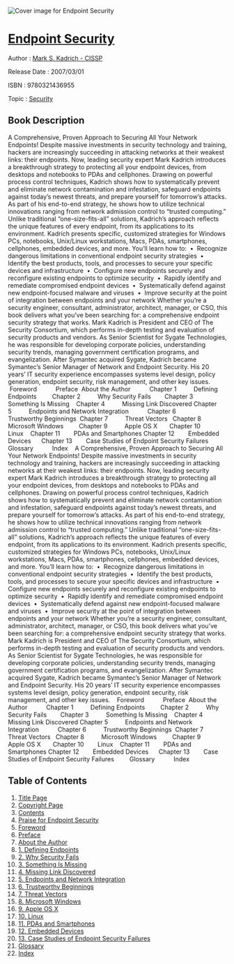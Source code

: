![Cover image for Endpoint Security](https://imgdetail.ebookreading.net/cover/cover/security/EB9780321436955.jpg)

[Endpoint Security](https://ebookreading.net/view/book/Endpoint+Security-EB9780321436955_1.html "Endpoint Security")
====================================================================================================================

Author : [Mark S. Kadrich - CISSP](https://ebookreading.net/search/author/Mark+S.+Kadrich+-+CISSP)

Release Date : 2007/03/01

ISBN : 9780321436955

Topic : [Security](https://ebookreading.net/search/category/security)

Book Description
-----------------

A Comprehensive, Proven Approach to Securing All Your Network Endpoints!
Despite massive investments in security technology and training, hackers are increasingly succeeding in attacking networks at their weakest links: their endpoints. Now, leading security expert Mark Kadrich introduces a breakthrough strategy to protecting all your endpoint devices, from desktops and notebooks to PDAs and cellphones.
Drawing on powerful process control techniques, Kadrich shows how to systematically prevent and eliminate network contamination and infestation, safeguard endpoints against today’s newest threats, and prepare yourself for tomorrow’s attacks. As part of his end-to-end strategy, he shows how to utilize technical innovations ranging from network admission control to “trusted computing.”
Unlike traditional “one-size-fits-all” solutions, Kadrich’s approach reflects the unique features of every endpoint, from its applications to its environment. Kadrich presents specific, customized strategies for Windows PCs, notebooks, Unix/Linux workstations, Macs, PDAs, smartphones, cellphones, embedded devices, and more.
You’ll learn how to:
 •  Recognize dangerous limitations in conventional
endpoint security strategies
 •  Identify the best products, tools, and processes to secure your specific devices and infrastructure
 •  Configure new endpoints securely and reconfigure existing endpoints to optimize security
 •  Rapidly identify and remediate compromised
endpoint devices
 •  Systematically defend against new endpoint-focused malware and viruses
 •  Improve security at the point of integration between endpoints and your network
Whether you’re a security engineer, consultant, administrator, architect, manager, or CSO, this book delivers what you’ve been searching for:
a comprehensive endpoint security strategy that works.
Mark Kadrich is President and CEO of The Security Consortium, which performs in-depth testing and evaluation of security products and vendors. As Senior Scientist for Sygate Technologies, he was responsible for developing corporate policies, understanding security trends, managing government certification programs, and evangelization. After Symantec acquired Sygate, Kadrich became Symantec’s Senior Manager of Network and Endpoint Security.
His 20 years’ IT security experience encompasses systems level design, policy generation, endpoint security, risk management, and other key issues.
   Foreword          
 Preface
 About the Author           
Chapter 1          Defining Endpoints        
Chapter 2          Why Security Fails       
Chapter 3          Something Is Missing   
Chapter 4          Missing Link Discovered
Chapter 5          Endpoints and Network Integration           
Chapter 6          Trustworthy Beginnings 
Chapter 7          Threat Vectors  
Chapter 8          Microsoft Windows        
Chapter 9          Apple OS X      
Chapter 10        Linux   
Chapter 11        PDAs and Smartphones
Chapter 12        Embedded Devices     
Chapter 13        Case Studies of Endpoint Security Failures        
 Glossary           
Index   
              A Comprehensive, Proven Approach to Securing All Your Network Endpoints!
Despite massive investments in security technology and training, hackers are increasingly succeeding in attacking networks at their weakest links: their endpoints. Now, leading security expert Mark Kadrich introduces a breakthrough strategy to protecting all your endpoint devices, from desktops and notebooks to PDAs and cellphones.
Drawing on powerful process control techniques, Kadrich shows how to systematically prevent and eliminate network contamination and infestation, safeguard endpoints against today’s newest threats, and prepare yourself for tomorrow’s attacks. As part of his end-to-end strategy, he shows how to utilize technical innovations ranging from network admission control to “trusted computing.”
Unlike traditional “one-size-fits-all” solutions, Kadrich’s approach reflects the unique features of every endpoint, from its applications to its environment. Kadrich presents specific, customized strategies for Windows PCs, notebooks, Unix/Linux workstations, Macs, PDAs, smartphones, cellphones, embedded devices, and more.
You’ll learn how to:
 •  Recognize dangerous limitations in conventional
endpoint security strategies
 •  Identify the best products, tools, and processes to secure your specific devices and infrastructure
 •  Configure new endpoints securely and reconfigure existing endpoints to optimize security
 •  Rapidly identify and remediate compromised
endpoint devices
 •  Systematically defend against new endpoint-focused malware and viruses
 •  Improve security at the point of integration between endpoints and your network
Whether you’re a security engineer, consultant, administrator, architect, manager, or CSO, this book delivers what you’ve been searching for:
a comprehensive endpoint security strategy that works.
Mark Kadrich is President and CEO of The Security Consortium, which performs in-depth testing and evaluation of security products and vendors. As Senior Scientist for Sygate Technologies, he was responsible for developing corporate policies, understanding security trends, managing government certification programs, and evangelization. After Symantec acquired Sygate, Kadrich became Symantec’s Senior Manager of Network and Endpoint Security.
His 20 years’ IT security experience encompasses systems level design, policy generation, endpoint security, risk management, and other key issues.
   Foreword          
 Preface
 About the Author           
Chapter 1          Defining Endpoints        
Chapter 2          Why Security Fails       
Chapter 3          Something Is Missing   
Chapter 4          Missing Link Discovered
Chapter 5          Endpoints and Network Integration           
Chapter 6          Trustworthy Beginnings 
Chapter 7          Threat Vectors  
Chapter 8          Microsoft Windows        
Chapter 9          Apple OS X      
Chapter 10        Linux   
Chapter 11        PDAs and Smartphones
Chapter 12        Embedded Devices     
Chapter 13        Case Studies of Endpoint Security Failures        
 Glossary           
Index   
              
Table of Contents
-----------------

1. [Title Page](https://ebookreading.net/view/book/Endpoint+Security-EB9780321436955_3.html)
1. [Copyright Page](https://ebookreading.net/view/book/Endpoint+Security-EB9780321436955_4.html)
1. [Contents](https://ebookreading.net/view/book/Endpoint+Security-EB9780321436955_6.html)
1. [Praise for Endpoint Security](https://ebookreading.net/view/book/Endpoint+Security-EB9780321436955_2.html)
1. [Foreword](https://ebookreading.net/view/book/Endpoint+Security-EB9780321436955_7.html)
1. [Preface](https://ebookreading.net/view/book/Endpoint+Security-EB9780321436955_8.html)
1. [About the Author](https://ebookreading.net/view/book/Endpoint+Security-EB9780321436955_10.html)
1. [1. Defining Endpoints](https://ebookreading.net/view/book/Endpoint+Security-EB9780321436955_0.html)
1. [2. Why Security Fails](https://ebookreading.net/view/book/Endpoint+Security-EB9780321436955_12.html)
1. [3. Something Is Missing](https://ebookreading.net/view/book/Endpoint+Security-EB9780321436955_13.html)
1. [4. Missing Link Discovered](https://ebookreading.net/view/book/Endpoint+Security-EB9780321436955_14.html)
1. [5. Endpoints and Network Integration](https://ebookreading.net/view/book/Endpoint+Security-EB9780321436955_15.html)
1. [6. Trustworthy Beginnings](https://ebookreading.net/view/book/Endpoint+Security-EB9780321436955_16.html)
1. [7. Threat Vectors](https://ebookreading.net/view/book/Endpoint+Security-EB9780321436955_17.html)
1. [8. Microsoft Windows](https://ebookreading.net/view/book/Endpoint+Security-EB9780321436955_18.html)
1. [9. Apple OS X](https://ebookreading.net/view/book/Endpoint+Security-EB9780321436955_19.html)
1. [10. Linux](https://ebookreading.net/view/book/Endpoint+Security-EB9780321436955_20.html)
1. [11. PDAs and Smartphones](https://ebookreading.net/view/book/Endpoint+Security-EB9780321436955_21.html)
1. [12. Embedded Devices](https://ebookreading.net/view/book/Endpoint+Security-EB9780321436955_22.html)
1. [13. Case Studies of Endpoint Security Failures](https://ebookreading.net/view/book/Endpoint+Security-EB9780321436955_23.html)
1. [Glossary](https://ebookreading.net/view/book/Endpoint+Security-EB9780321436955_0.html)
1. [Index](https://ebookreading.net/view/book/Endpoint+Security-EB9780321436955_25.html)
